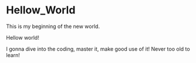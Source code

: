 # Hellow_World
This is my beginning of the new world.

Hellow world!

I gonna dive into the coding, master it, make good use of it! Never too old to learn!
